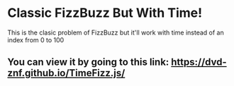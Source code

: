 # Classic FizzBuzz But With Time!
This is the clasic problem of FizzBuzz but it'll work with time instead of an index from 0 to 100
## You can view it by going to this link: https://dvd-znf.github.io/TimeFizz.js/